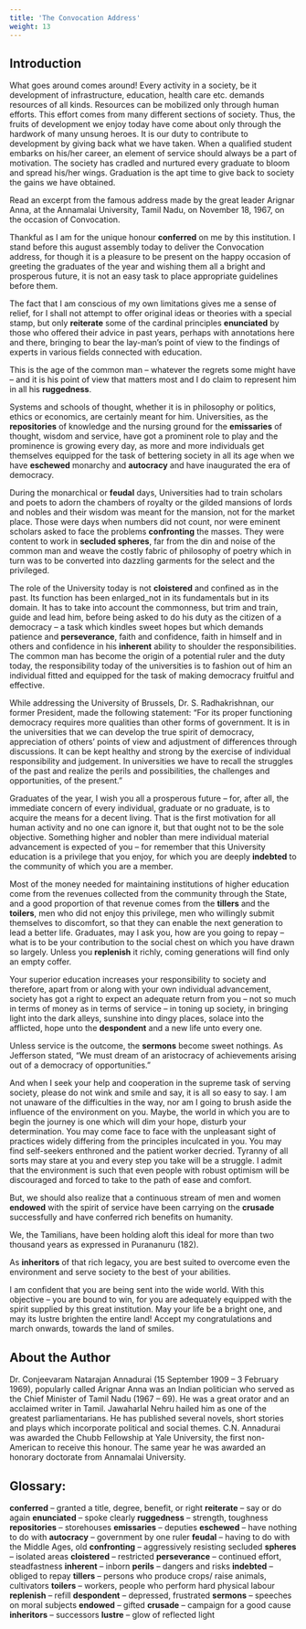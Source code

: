 ```yaml
---
title: 'The Convocation Address'
weight: 13
---
```


## Introduction 
What goes around comes around! Every activity in a society, be it development of infrastructure, education, health care etc. demands resources of all kinds. Resources can be mobilized only through human efforts. This effort comes from many different sections of society. Thus, the fruits of development we enjoy today have come about only through the hardwork of many unsung heroes. 
It is our duty to contribute to development by giving back what we have taken. When a qualified student embarks on his/her career, an element of service should always be a part of motivation. The society has cradled and nurtured every graduate to bloom and spread his/her wings. Graduation is the apt time to give back to society the gains we have obtained.

Read an excerpt from the famous address made by the great leader Arignar Anna, at the Annamalai University, Tamil Nadu, on November 18, 1967, on the occasion of Convocation.

Thankful as I am for the unique honour **conferred** on me by this institution. I stand before this august assembly today to deliver the Convocation address, for though it is a pleasure to be present on the happy occasion of greeting the graduates of the year and wishing them all a bright and prosperous future, it is not an easy task to place appropriate guidelines before them.

The fact that I am conscious of my own limitations gives me a sense of relief, for I shall not attempt to offer original ideas or theories with a special stamp, but only **reiterate** some of the cardinal principles **enunciated** by those who offered their advice in past years, perhaps with annotations here and there, bringing to bear the lay-man’s point of view to the findings of experts in various fields connected with education.

This is the age of the common man – whatever the regrets some might have – and it is his point of view that matters most and I do claim to represent him in all his **ruggedness**.

Systems and schools of thought, whether it is in philosophy or politics, ethics or economics, are certainly meant for him. Universities, as the **repositories** of knowledge and the nursing ground for the **emissaries** of thought, wisdom and service, have got a prominent role to play and the prominence is growing every day, as more and more individuals get themselves equipped for the task of bettering society in all its age when we have **eschewed** monarchy and **autocracy** and have inaugurated the era of democracy.

During the monarchical or **feudal** days, Universities had to train scholars and poets to adorn the chambers of royalty or the gilded mansions of lords and nobles and their wisdom was meant for the mansion, not for the market place. Those were days when numbers did not count, nor were eminent scholars asked to face the problems **confronting** the masses. They were content to work in **secluded spheres**, far from the din and noise of the common man and weave the costly fabric of philosophy of poetry which in turn was to be converted into dazzling garments for the select and the privileged.

The role of the University today is not **cloistered** and confined as in the past. Its function has been enlarged_not in its fundamentals but in its domain. It has to take into account the commonness, but trim and train, guide and lead him, before being asked to do his duty as the citizen of a democracy – a task which kindles sweet hopes but which demands patience and **perseverance**, faith and confidence, faith in himself and in others and confidence in his **inherent** ability to shoulder the responsibilities. The common man has become the origin of a potential ruler and the duty today, the responsibility today of the universities is to fashion out of him an individual fitted and equipped for the task of making democracy fruitful and effective.

While addressing the University of Brussels, Dr. S. Radhakrishnan, our former President, made the following statement: “For its proper functioning democracy requires more qualities than other forms of government. It is in the universities that we can develop the true spirit of democracy, appreciation of others’ points of view and adjustment of differences through discussions. It can be kept healthy and strong by the exercise of individual responsibility and judgement. In universities we have to recall the struggles of the past and realize the perils and possibilities, the challenges and opportunities, of the present.”

Graduates of the year, I wish you all a prosperous future – for, after all, the immediate concern of every individual, graduate or no graduate, is to acquire the means for a decent living. That is the first motivation for all human activity and no one can ignore it, but that ought not to be the sole objective. Something higher and nobler than mere individual material advancement is expected of you – for remember that this University education is a privilege that you enjoy, for which you are deeply **indebted** to the community of which you are a member.

Most of the money needed for maintaining institutions of higher education come from the revenues collected from the community through the State, and a good proportion of that revenue comes from the **tillers** and the **toilers**, men who did not enjoy this privilege, men who willingly submit themselves to discomfort, so that they can enable the next generation to lead a better life. Graduates, may I ask you, how are you going to repay – what is to be your contribution to the social chest on which you have drawn so largely. Unless you **replenish** it richly, coming generations will find only an empty coffer.

Your superior education increases your responsibility to society and therefore, apart from or along with your own individual advancement, society has got a right to expect an adequate return from you – not so much in terms of money as in terms of service – in toning up society, in bringing light into the dark alleys, sunshine into dingy places, solace into the afflicted, hope unto the **despondent** and a new life unto every one.

Unless service is the outcome, the **sermons** become sweet nothings. As Jefferson stated, “We must dream of an aristocracy of achievements arising out of a democracy of opportunities.”

And when I seek your help and cooperation in the supreme task of serving society, please do not wink and smile and say, it is all so easy to say. I am not unaware of the difficulties in the way, nor am I going to brush aside the influence of the environment on you. Maybe, the world in which you are to begin the journey is one which will dim your hope, disturb your determination. You may come face to face with the unpleasant sight of practices widely differing from the principles inculcated in you. You may find self-seekers enthroned and the patient worker decried. Tyranny of all sorts may stare at you and every step you take will be a struggle. I admit that the environment is such that even people with robust optimism will be discouraged and forced to take to the path of ease and comfort.

But, we should also realize that a continuous stream of men and women **endowed** with the spirit of service have been carrying on the **crusade** successfully and have conferred rich benefits on humanity.

 We, the Tamilians, have been holding aloft this ideal for more than two thousand years as expressed in Purananuru (182). 

As **inheritors** of that rich legacy, you are best suited to overcome even the environment and serve society to the best of your abilities.

 I am confident that you are being sent into the wide world. With this objective – you are bound to win, for you are adequately equipped with the spirit supplied by this great institution. May your life be a bright one, and may its lustre brighten the entire land! Accept my congratulations and march onwards, towards the land of smiles.

## About the Author

Dr. Conjeevaram Natarajan Annadurai (15 September 1909 – 3 February 1969), popularly called Arignar Anna was an Indian politician who served as the Chief Minister of Tamil Nadu (1967 – 69). He was a great orator and an acclaimed writer in Tamil. Jawaharlal Nehru hailed him as one of the greatest parliamentarians. He has published several novels, short stories and plays which incorporate political and social themes. C.N. Annadurai was awarded the Chubb Fellowship at Yale University, the first non-American to receive this honour. The same year he was awarded an honorary doctorate from Annamalai University.

## Glossary:
**conferred** – granted a title, degree, benefit, or right 
**reiterate** – say or do again 
**enunciated** – spoke clearly 
**ruggedness** – strength, toughness 
**repositories** – storehouses 
**emissaries** – deputies 
**eschewed** – have nothing to do with 
**autocracy** – government by one ruler 
**feudal** – having to do with the Middle Ages, old 
**confronting** – aggressively resisting secluded 
**spheres** – isolated areas 
**cloistered** – restricted 
**perseverance** – continued effort, steadfastness 
**inherent** – inborn 
**perils** – dangers and risks 
**indebted** – obliged to repay 
**tillers** – persons who produce crops/ raise animals, cultivators 
**toilers** – workers, people who perform hard physical labour 
**replenish** – refill 
**despondent** – depressed, frustrated 
**sermons** – speeches on moral subjects 
**endowed** – gifted 
**crusade** – campaign for a good cause 
**inheritors** – successors 
**lustre** – glow of reflected light
